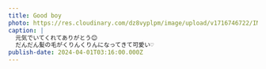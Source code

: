 ```yaml
---
title: Good boy
photo: https://res.cloudinary.com/dz8vyplpm/image/upload/v1716746722/IMG_9377_yip0q4.jpg
caption: |
  元気でいてくれてありがとう😊
  だんだん髪の毛がくりんくりんになってきて可愛い♡
publish-date: 2024-04-01T03:16:00.000Z
---
```

